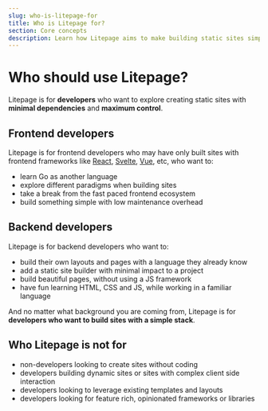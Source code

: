 ```yaml
---
slug: who-is-litepage-for
title: Who is Litepage for?
section: Core concepts
description: Learn how Litepage aims to make building static sites simpler
---
```


# Who should use Litepage?

Litepage is for **developers** who want to explore creating static sites with **minimal dependencies** and **maximum control**.

## Frontend developers

Litepage is for frontend developers who may have only built sites with frontend frameworks like [React](https://react.dev/), [Svelte](https://svelte.dev/), [Vue](https://vuejs.org/), etc, who want to:

- learn Go as another language
- explore different paradigms when building sites
- take a break from the fast paced frontend ecosystem
- build something simple with low maintenance overhead

## Backend developers

Litepage is for backend developers who want to:

- build their own layouts and pages with a language they already know
- add a static site builder with minimal impact to a project
- build beautiful pages, without using a JS framework
- have fun learning HTML, CSS and JS, while working in a familiar language

And no matter what background you are coming from, Litepage is for **developers who want to build sites with a simple stack**.

## Who Litepage is not for

- non-developers looking to create sites without coding
- developers building dynamic sites or sites with complex client side interaction
- developers looking to leverage existing templates and layouts
- developers looking for feature rich, opinionated frameworks or libraries
